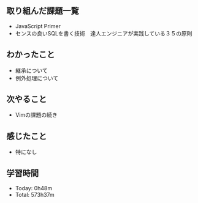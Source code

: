## 取り組んだ課題一覧
- JavaScript Primer
- センスの良いSQLを書く技術　達人エンジニアが実践している３５の原則
## わかったこと
- 継承について
- 例外処理について
## 次やること
- Vimの課題の続き
## 感じたこと
- 特になし
## 学習時間
- Today: 0h48m
- Total: 573h37m

